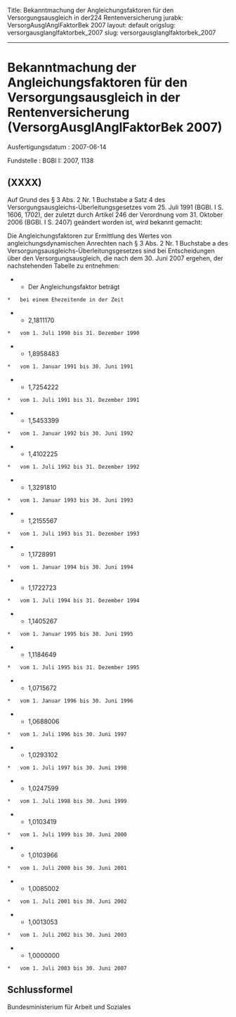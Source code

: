 Title: Bekanntmachung der Angleichungsfaktoren für den Versorgungsausgleich in der224
  Rentenversicherung
jurabk: VersorgAusglAnglFaktorBek 2007
layout: default
origslug: versorgausglanglfaktorbek_2007
slug: versorgausglanglfaktorbek_2007

---

# Bekanntmachung der Angleichungsfaktoren für den Versorgungsausgleich in der Rentenversicherung (VersorgAusglAnglFaktorBek 2007)

Ausfertigungsdatum
:   2007-06-14

Fundstelle
:   BGBl I: 2007, 1138



## (XXXX)

Auf Grund des § 3 Abs. 2 Nr. 1 Buchstabe a Satz 4 des
Versorgungsausgleichs-Überleitungsgesetzes vom 25. Juli 1991 (BGBl. I
S. 1606, 1702), der zuletzt durch Artikel 246 der Verordnung vom 31.
Oktober 2006 (BGBl. I S. 2407) geändert worden ist, wird bekannt
gemacht:

Die Angleichungsfaktoren zur Ermittlung des Wertes von
angleichungsdynamischen Anrechten nach § 3 Abs. 2 Nr. 1 Buchstabe a
des Versorgungsausgleichs-Überleitungsgesetzes sind bei Entscheidungen
über den Versorgungsausgleich, die nach dem 30. Juni 2007 ergehen, der
nachstehenden Tabelle zu entnehmen:


*    *   Der Angleichungsfaktor beträgt

    *   bei einem Ehezeitende in der Zeit


*    *   2,1811170

    *   vom 1. Juli 1990 bis 31. Dezember 1990


*    *   1,8958483

    *   vom 1. Januar 1991 bis 30. Juni 1991


*    *   1,7254222

    *   vom 1. Juli 1991 bis 31. Dezember 1991


*    *   1,5453399

    *   vom 1. Januar 1992 bis 30. Juni 1992


*    *   1,4102225

    *   vom 1. Juli 1992 bis 31. Dezember 1992


*    *   1,3291810

    *   vom 1. Januar 1993 bis 30. Juni 1993


*    *   1,2155567

    *   vom 1. Juli 1993 bis 31. Dezember 1993


*    *   1,1728991

    *   vom 1. Januar 1994 bis 30. Juni 1994


*    *   1,1722723

    *   vom 1. Juli 1994 bis 31. Dezember 1994


*    *   1,1405267

    *   vom 1. Januar 1995 bis 30. Juni 1995


*    *   1,1184649

    *   vom 1. Juli 1995 bis 31. Dezember 1995


*    *   1,0715672

    *   vom 1. Januar 1996 bis 30. Juni 1996


*    *   1,0688006

    *   vom 1. Juli 1996 bis 30. Juni 1997


*    *   1,0293102

    *   vom 1. Juli 1997 bis 30. Juni 1998


*    *   1,0247599

    *   vom 1. Juli 1998 bis 30. Juni 1999


*    *   1,0103419

    *   vom 1. Juli 1999 bis 30. Juni 2000


*    *   1,0103966

    *   vom 1. Juli 2000 bis 30. Juni 2001


*    *   1,0085002

    *   vom 1. Juli 2001 bis 30. Juni 2002


*    *   1,0013053

    *   vom 1. Juli 2002 bis 30. Juni 2003


*    *   1,0000000

    *   vom 1. Juli 2003 bis 30. Juni 2007





## Schlussformel

Bundesministerium für Arbeit und Soziales

